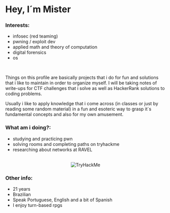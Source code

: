 
  # Hey, I´m Mister

  ### Interests:
  - infosec (red teaming)
  - pwning / exploit dev
  - applied math and theory of computation
  - digital forensics
  - os
 <br>
 
  Things on this profile are basically projects that i do for fun and solutions
  that i like to maintain in order to organize myself. I will be taking notes of write-ups for CTF challenges that
  i solve as well as HackerRank solutions to coding problems.

  Usually i like to apply knowledge that i come across (in classes or just by reading some random material) in a fun and esoteric way to grasp it´s fundamental concepts and also for my own amusement.
  

  ### What am i doing?:

  - studying and practicing pwn
  - solving rooms and completing paths on tryhackme
  - researching about networks at RAVEL

<br>
<div align="center">
	<img src="https://tryhackme-badges.s3.amazonaws.com/0xakira.png" alt="TryHackMe">
</div>



  ### Other info:
  - 21 years
  - Brazilian
  - Speak Portuguese, English and a bit of Spanish
  - I enjoy turn-based rpgs



  

